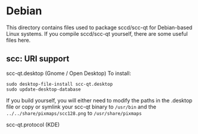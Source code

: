 
Debian
====================
This directory contains files used to package sccd/scc-qt
for Debian-based Linux systems. If you compile sccd/scc-qt yourself, there are some useful files here.

## scc: URI support ##


scc-qt.desktop  (Gnome / Open Desktop)
To install:

	sudo desktop-file-install scc-qt.desktop
	sudo update-desktop-database

If you build yourself, you will either need to modify the paths in
the .desktop file or copy or symlink your scc-qt binary to `/usr/bin`
and the `../../share/pixmaps/scc128.png` to `/usr/share/pixmaps`

scc-qt.protocol (KDE)

